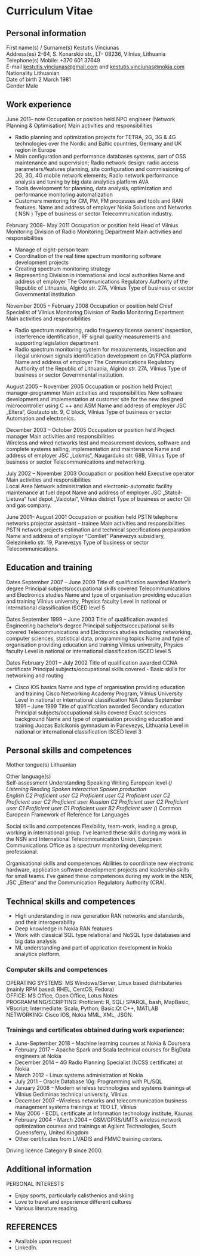 # Curriculum Vitae	

## Personal information	
First name(s) / Surname(s)	Kestutis Vinciunas  
Address(es)	2-64, S. Konarskio str., LT- 08236, Vilnius, Lithuania  
Telephone(s)	Mobile: +370 601 37649  
E-mail	kestutis.vinciunas@gmail.com and kestutis.vinciunas@nokia.com  
Nationality	Lithuanian  
Date of birth	2 March 1981  
Gender	Male  
	
## Work experience	
	
June 2011– now 
Occupation or position held	NPO engineer (Network Planning & Optimisation)
Main activities and responsibilities	
-	Radio planning and optimization projects for TETRA, 2G, 3G & 4G technologies over the Nordic and Baltic countries, Germany and UK region in Europe
-	Main configuration and performance databases systems, part of OSS maintenance and supervision; Radio network design: radio access parameters/features planning, site configuration and commissioning of 2G, 3G, 4G mobile network elements; Radio network performance analysis and tuning by big data analytics platform AVA
-	Tools development for planning, data analysis, optimization and performance monitoring automatization
-	Customers mentoring for CM, PM, FM processes and tools and RAN features.
Name and address of employer	Nokia Solutions and Networks ( NSN )
Type of business or sector	Telecommunication industry.
	
February 2008– May 2011
Occupation or position held	Head of Vilnius Monitoring Division of Radio Monitoring Department
Main activities and responsibilities
-	Manage of eight-person team
-	Coordination of the real time spectrum monitoring software development projects
-	Creating spectrum monitoring strategy
-	Representing Division in international and local authorities
Name and address of employer	The Communications Regulatory Authority of the Republic of Lithuania, Algirdo str. 27A, Vilnius
Type of business or sector	Governmental institution.
	
November 2005 – February 2008
Occupation or position held	Chief Specialist of Vilnius Monitoring Division of Radio Monitoring Department
Main activities and responsibilities	
-	Radio spectrum monitoring, radio frequency license owners’ inspection, interference identification, RF signal quality measurements and supporting legislation department
-	Radio spectrum monitoring system for measurements, inspection and illegal unknown signals identification development on Qt/FPGA platform
Name and address of employer	The Communications Regulatory Authority of the Republic of Lithuania, Algirdo str. 27A, Vilnius
Type of business or sector	Governmental institution.
	
August 2005 – November 2005 
Occupation or position held	Project manager-programmer
Main activities and responsibilities	New software development and implementation at customer site for the new designed microcontroller using C ++ and ASM
Name and address of employer	JSC „Eltera“, Gostauto str. 9, C block, Vilnius
Type of business or sector	Automation and electronics.
	
December 2003 – October 2005
Occupation or position held	Project manager
Main activities and responsibilities	
Wireless and wired networks test and measurement devices, software and complete systems selling, implementation and maintenance
Name and address of employer	JSC „Lokmis“, Naugarduko str. 68B, Vilnius
Type of business or sector	Telecommunications and networking.
	
July 2002 – November 2003
Occupation or position held	Executive operator
Main activities and responsibilities	
Local Area Network administration and electronic-automatic facility maintenance at fuel depot
Name and address of employer	JSC „Statoil-Lietuva“ fuel depot „Vaidotai“, Vilnius district
Type of business or sector	Oil and gas company.
	
June 2001– August 2001
Occupation or position held	PSTN telephone networks projector assistant – trainee 
Main activities and responsibilities	
PSTN network projects estimation and technical specifications preparation
Name and address of employer	“Comliet” Panevezys subsidiary, Gelezinkelio str. 19, Panevezys
Type of business or sector	Telecommunications.
	
## Education and training	
	
Dates	September 2007 – June 2009
Title of qualification awarded	Master’s degree
Principal subjects/occupational skills covered	Telecommunications and Electronics studies
Name and type of organisation providing education and training	Vilnius university, Physics faculty
Level in national or international classification	ISCED level 5
	
Dates	September 1999 – June 2003
Title of qualification awarded	Engineering bachelor’s degree
Principal subjects/occupational skills covered	Telecommunications and Electronics studies including networking, computer sciences, statistical data, programming topics
Name and type of organisation providing education and training	Vilnius university, Physics faculty
Level in national or international classification	ISCED level 5
	
Dates	February 2001 – July 2002
Title of qualification awarded	CCNA certificate
Principal subjects/occupational skills covered	-	Basic skills for networking and routing
-	Cisco IOS basics
Name and type of organisation providing education and training	Cisco Networking Academy Program, Vilnius University
Level in national or international classification	N/A
Dates	September 1991 – June 1999
Title of qualification awarded	Secondary education
Principal subjects/occupational skills covered	Exact sciences background
Name and type of organisation providing education and training	Juozas Balcikonis gymnasium in Panevezys, Lithuania
Level in national or international classification	ISCED level 3
	
## Personal skills and competences	
	
Mother tongue(s)	Lithuanian
	
Other language(s)	
Self-assessment		Understanding	Speaking	Writing
European level (*)		Listening	Reading	Spoken interaction	Spoken production	
English		C2	Proficient user	C2	Proficient user	С2	Proficient user	C2	Proficient user	C2	Proficient user
Russian		C2	Proficient user	C2	Proficient user	C1	Proficient user	C1	Proficient user	B2	Proficient user
	(*) Common European Framework of Reference for Languages

	
Social skills and competences	Flexibility, team-work, leading a group, working in international group. I’ve learned these skills during my work in the NSN and International Telecommunication Union, European Communications Office as a spectrum monitoring development professional.
	
Organisational skills and competences	Abilities to coordinate new electronic hardware, application software development projects and leadership skills for small teams. I’ve gained these competences during my work in the NSN, JSC „Eltera“ and the Communication Regulatory Authority (CRA). 
	
## Technical skills and competences	
-	High understanding in new generation RAN networks and standards, and their interoperability
-	Deep knowledge in Nokia RAN features
-	Work with classical SQL type relational and NoSQL type databases and big data analysis
-	ML understanding and part of application development in Nokia analytics platform.
	
### Computer skills and competences	
OPERATING SYSTEMS: MS Windows/Server, Linux based distributaries (mainly RPM based: RHEL, CentOS, Fedora)  
OFFICE: MS Office, Open Office, Lotus Notes  
PROGRAMMING/SCRIPTING: Proficient: R, SQL/ SPARQL, bash, MapBasic, VBscript; Intermediate: Scala, Python; Basic:Qt C++, MATLAB  
NETWORKING: Cisco IOS, Nokia MML, XML, JSON. 
	
### Trainings and certificates obtained during work experience:
-	June-September 2018 – Machine learning courses at Nokia & Coursera
-	February 2017 – Apache Spark and Scala technical courses for BigData engineers at Nokia
-	December 2014 – 4G Radio Planning Specialist (NCSS certificate) at Nokia 
-	March 2012 – Linux systems administration at Nokia
-	July 2011 – Oracle Database 10g: Programming with PL/SQL
-	January 2008 – Modern wireless technologies and systems trainings at Vilnius Gediminas technical university, Vilnius
-	December 2007 –Wireless networks and telecommunication business management systems trainings at TEO LT, Vilnius
-	May 2006 - ECDL certificate at Information technology institute, Kaunas
-	February 2004 - March 2004 – GSM/GPRS/UMTS wireless network optimization courses and trainings at Agilent Technologies, South Queensferry, United Kingdom
-	Other certificates from LIVADIS and FMMC training centers.
	
Driving licence	Category B since 2000.
	
## Additional information	
PERSONAL INTERESTS 
-	Enjoy sports, particularly calisthenics and skiing
-	Love to travel and experience different cultures
-	Various literature reading.

## REFERENCES 
-	Available upon request
-	LinkedIn.


